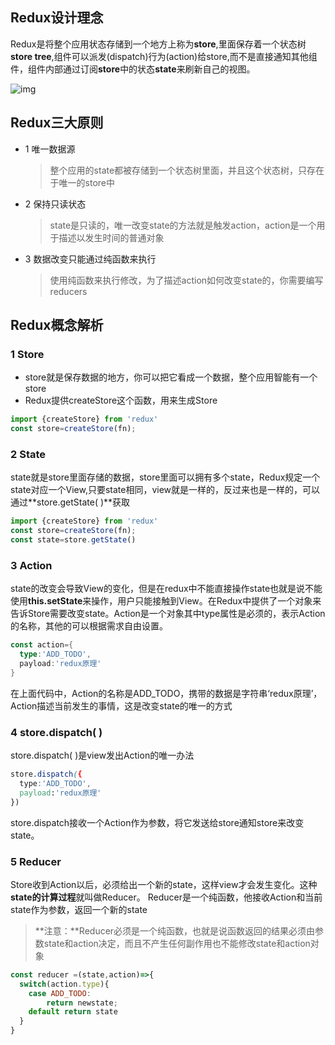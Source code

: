 ## Redux设计理念

Redux是将整个应用状态存储到一个地方上称为**store**,里面保存着一个状态树**store tree**,组件可以派发(dispatch)行为(action)给store,而不是直接通知其他组件，组件内部通过订阅**store**中的状态**state**来刷新自己的视图。

![img](https://upload-images.jianshu.io/upload_images/6548744-df461a22f59ef7da.png?imageMogr2/auto-orient/strip|imageView2/2/w/800/format/webp)

## Redux三大原则

- 1 唯一数据源

  > 整个应用的state都被存储到一个状态树里面，并且这个状态树，只存在于唯一的store中

- 2 保持只读状态

  > state是只读的，唯一改变state的方法就是触发action，action是一个用于描述以发生时间的普通对象

- 3 数据改变只能通过纯函数来执行

  > 使用纯函数来执行修改，为了描述action如何改变state的，你需要编写reducers

## Redux概念解析

### 1 Store

- store就是保存数据的地方，你可以把它看成一个数据，整个应用智能有一个store
- Redux提供createStore这个函数，用来生成Store

```jsx
import {createStore} from 'redux'
const store=createStore(fn);
```

### 2 State

state就是store里面存储的数据，store里面可以拥有多个state，Redux规定一个state对应一个View,只要state相同，view就是一样的，反过来也是一样的，可以通过**store.getState( )**获取

```jsx
import {createStore} from 'redux'
const store=createStore(fn);
const state=store.getState()
```

### 3 Action

state的改变会导致View的变化，但是在redux中不能直接操作state也就是说不能使用**this.setState**来操作，用户只能接触到View。在Redux中提供了一个对象来告诉Store需要改变state。Action是一个对象其中type属性是必须的，表示Action的名称，其他的可以根据需求自由设置。

```go
const action={
  type:'ADD_TODO',
  payload:'redux原理'
}
```

在上面代码中，Action的名称是ADD_TODO，携带的数据是字符串‘redux原理’，Action描述当前发生的事情，这是改变state的唯一的方式

### 4 store.dispatch( )

store.dispatch( )是view发出Action的唯一办法

```css
store.dispatch({
  type:'ADD_TODO',
  payload:'redux原理'
})
```

store.dispatch接收一个Action作为参数，将它发送给store通知store来改变state。

### 5 Reducer

Store收到Action以后，必须给出一个新的state，这样view才会发生变化。这种**state的计算过程**就叫做Reducer。
 Reducer是一个纯函数，他接收Action和当前state作为参数，返回一个新的state

> **注意：**Reducer必须是一个纯函数，也就是说函数返回的结果必须由参数state和action决定，而且不产生任何副作用也不能修改state和action对象

```jsx
const reducer =(state,action)=>{
  switch(action.type){
    case ADD_TODO:
        return newstate;
    default return state
  }
}
```

